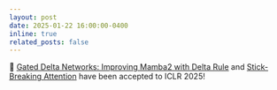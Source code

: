 ```yaml
---
layout: post
date: 2025-01-22 16:00:00-0400
inline: true
related_posts: false
---
```


📣 [Gated Delta Networks: Improving Mamba2 with Delta Rule](https://arxiv.org/abs/2412.06464) and [Stick-Breaking Attention](https://arxiv.org/abs/2410.17980) have been accepted to ICLR 2025!
